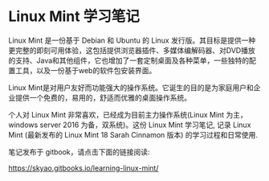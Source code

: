 # Linux Mint 学习笔记

Linux Mint 是一份基于 Debian 和 Ubuntu 的 Linux 发行版。其目标是提供一种更完整的即刻可用体验，这包括提供浏览器插件、多媒体编解码器、对DVD播放的支持、Java和其他组件，它也增加了一套定制桌面及各种菜单，一些独特的配置工具，以及一份基于web的软件包安装界面。

Linux Mint是对用户友好而功能强大的操作系统。它诞生的目的是为家庭用户和企业提供一个免费的，易用的，舒适而优雅的桌面操作系统。

个人对 Linux Mint 非常喜欢，已经成为目前主力操作系统(Linux Mint 为主，windows server 2016 为备，双系统)。这份 Linux Mint 学习笔记, 记录 Linux Mint (最新发布的 Linux Mint 18 Sarah Cinnamon 版本) 的学习过程和日常使用.

笔记发布于 gitbook，请点击下面的链接阅读:

https://skyao.gitbooks.io/learning-linux-mint/
